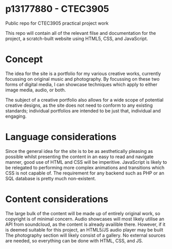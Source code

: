 # p13177880 - CTEC3905
Public repo for CTEC3905 practical project work

This repo will contain all of the relevant filse and documentation for the project, a scratch-built website using HTML5, CSS, and JavaScript.

# Concept
The idea for the site is a portfolio for my various creative works, currently focussing on original music and photography.
By focussing on these two forms of digital media, I can showcase techniques which apply to either image media, audio, or both.

The subject of a creative portfolio also allows for a wide scope of potential creative designs, as the site does not need to conform to any existing standards; individual portfolios are intended to be just that, individual and engaging.

# Language considerations
Since the general idea for the site is to be as aesthetically pleasing as possible whilst presenting the content in an easy to read and navigate manner, good use of HTML and CSS will be imperitive. JavaScript is likely to be relegated to performing more complex animations and transitions which CSS is not capable of. 
The requirement for any backend such as PHP or an SQL database is pretty much non-existent.

# Content considerations
The large bulk of the content will be made up of entirely original work, so copyright is of minimal concern.
Audio showcases will most likely utilise an API from soundcloud, as the content is already availible there. However, if it is deemed suitable for this project, an HTML5/JS audio player may be built
The photography section will likely consist of a gallery. No external sources are needed, so everything can be done with HTML, CSS, and JS.

